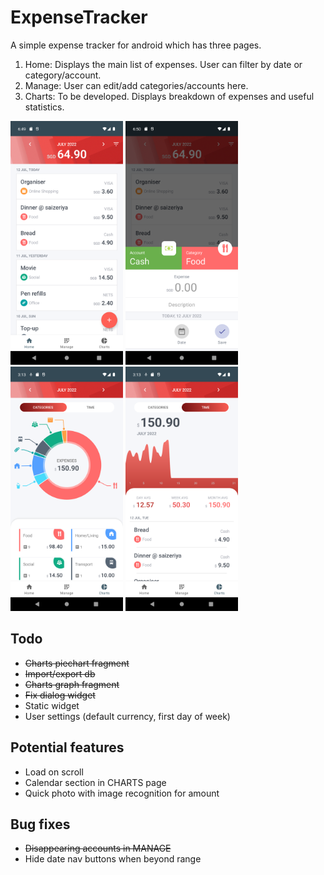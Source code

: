 # ExpenseTracker
A simple expense tracker for android which has three pages.
1. Home: Displays the main list of expenses. User can filter by date or category/account.
2. Manage: User can edit/add categories/accounts here.
3. Charts: To be developed. Displays breakdown of expenses and useful statistics.

<img src="https://github.com/rachung2510/ExpenseTracker/blob/master/screenshots/screenshot-home.png?raw=true" alt="Home Page" width="180" /> <img src="https://github.com/rachung2510/ExpenseTracker/blob/master/screenshots/screenshot-expense.png?raw=true" alt="Add expense" width="180" /> <img src="https://github.com/rachung2510/ExpenseTracker/blob/master/screenshots/screenshot-piechart.png?raw=true" alt="Piechart" width="180" /> <img src="https://github.com/rachung2510/ExpenseTracker/blob/master/screenshots/screenshot-graph.png?raw=true" alt="Graph of expenses over time" width="180" />

## Todo
- ~~Charts piechart fragment~~
- ~~Import/export db~~
- ~~Charts graph fragment~~
- ~~Fix dialog widget~~
- Static widget
- User settings (default currency, first day of week)

## Potential features
- Load on scroll
- Calendar section in CHARTS page
- Quick photo with image recognition for amount

## Bug fixes
- ~~Disappearing accounts in MANAGE~~
- Hide date nav buttons when beyond range

